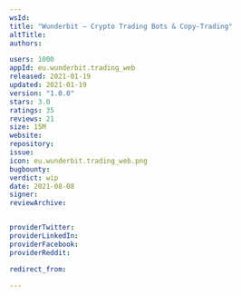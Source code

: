 ```yaml
---
wsId: 
title: "Wunderbit — Crypto Trading Bots & Copy-Trading"
altTitle: 
authors:

users: 1000
appId: eu.wunderbit.trading_web
released: 2021-01-19
updated: 2021-01-19
version: "1.0.0"
stars: 3.0
ratings: 35
reviews: 21
size: 15M
website: 
repository: 
issue: 
icon: eu.wunderbit.trading_web.png
bugbounty: 
verdict: wip
date: 2021-08-08
signer: 
reviewArchive:


providerTwitter: 
providerLinkedIn: 
providerFacebook: 
providerReddit: 

redirect_from:

---
```



